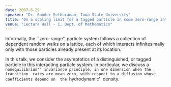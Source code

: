 ```yaml
---
date: 2007-6-29
speaker: "Dr. Sunder Sethuraman, Iowa State University"
title: "On a scaling limit for a tagged particle in some zero-range interacting systems"
venue: "Lecture Hall - I, Dept. of Mathematics"
---
```

Informally, the ``zero-range'' particle system follows a collection of 
dependent random walks on a lattice, each of which interacts infinitesimally 
only with those particles already present at its location.


In this talk, we consider the asymptotics of a distinguished, or tagged 
particle in this interacting particle system.  In particular, we discuss a 
``nonequilibrium'' invariance principle, in one dimension when the transition 
rates are mean-zero, with respect to a diffusion whose coefficients depend on 
the ``hydrodynamic'' density.
